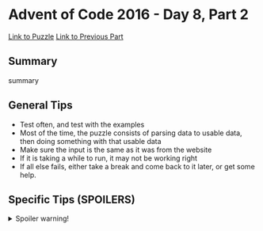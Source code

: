 # Advent of Code 2016 - Day 8, Part 2

[Link to Puzzle](https://adventofcode.com/2016/day/8#part2)
[Link to Previous Part](https://github.com/CodingAP/unofficial-aoc-syllabus/blob/main/years/2016/day8/part1.md)

## Summary
summary

## General Tips
- Test often, and test with the examples
- Most of the time, the puzzle consists of parsing data to usable data, then doing something with that usable data
- Make sure the input is the same as it was from the website
- If it is taking a while to run, it may not be working right
- If all else fails, either take a break and come back to it later, or get some help.

## Specific Tips (SPOILERS)
<details> <summary>Spoiler warning!</summary>

specific tips

</details>